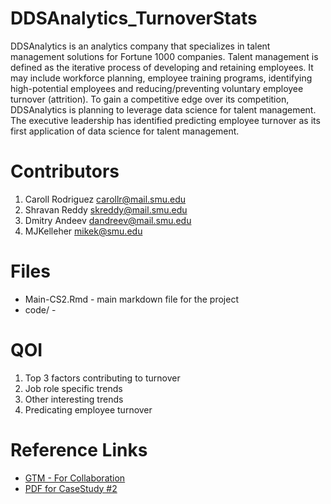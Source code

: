 # DDSAnalytics_TurnoverStats

DDSAnalytics is an analytics company that specializes in talent management solutions for Fortune 1000 companies. Talent management is defined as the iterative process of developing and retaining employees. It may include workforce planning, employee training programs, identifying high-potential employees and reducing/preventing voluntary employee turnover (attrition). To gain a competitive edge over its competition, DDSAnalytics is planning to leverage data science for talent management. The executive leadership has identified predicting employee turnover as its first application of data science for talent management.

# Contributors

1. Caroll Rodriguez <carollr@mail.smu.edu>
1. Shravan Reddy <skreddy@mail.smu.edu>
1. Dmitry Andeev <dandreev@mail.smu.edu>
1. MJKelleher  <mikek@smu.edu>

# Files

* Main-CS2.Rmd - main markdown file for the project
* code/ - 

# QOI
1. Top 3 factors contributing to turnover
1. Job role specific trends
1. Other interesting trends
1. Predicating employee turnover

# Reference Links

* [GTM - For Collaboration](https://app.gotomeeting.com/?meetingId=336080109)
* [PDF for CaseStudy #2](https://github.com/drcrod/DDSAnalytics_TurnoverStats/blob/master/reference/CaseStudy02.pdf)
